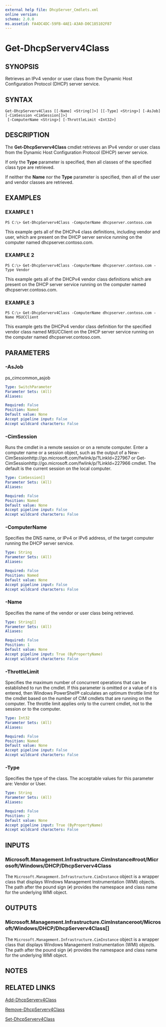 ```yaml
---
external help file: DhcpServer_Cmdlets.xml
online version: 
schema: 2.0.0
ms.assetid: FA4DC4DC-59FB-4AE1-A3A0-D0C185102F87
---
```


# Get-DhcpServerv4Class

## SYNOPSIS
Retrieves an IPv4 vendor or user class from the Dynamic Host Configuration Protocol (DHCP) server service.

## SYNTAX

```
Get-DhcpServerv4Class [[-Name] <String[]>] [[-Type] <String>] [-AsJob] [-CimSession <CimSession[]>]
 [-ComputerName <String>] [-ThrottleLimit <Int32>]
```

## DESCRIPTION
The **Get-DhcpServerv4Class** cmdlet retrieves an IPv4 vendor or user class from the Dynamic Host Configuration Protocol (DHCP) server service.

If only the **Type** parameter is specified, then all classes of the specified class type are retrieved.

If neither the **Name** nor the **Type** parameter is specified, then all of the user and vendor classes are retrieved.

## EXAMPLES

### EXAMPLE 1
```
PS C:\> Get-DhcpServerv4Class -ComputerName dhcpserver.contoso.com
```

This example gets all of the DHCPv4 class definitions, including vendor and user, which are present on the DHCP server service running on the computer named dhcpserver.contoso.com.

### EXAMPLE 2
```
PS C:\> Get-DhcpServerv4Class -ComputerName dhcpserver.contoso.com -Type Vendor
```

This example gets all of the DHCPv4 vendor class definitions which are present on the DHCP server service running on the computer named dhcpserver.contoso.com.

### EXAMPLE 3
```
PS C:\> Get-DhcpServerv4Class -ComputerName dhcpserver.contoso.com -Name MSUCClient
```

This example gets the DHCPv4 vendor class definition for the specified vendor class named MSUCClient on the DHCP server service running on the computer named dhcpserver.contoso.com.

## PARAMETERS

### -AsJob
ps_cimcommon_asjob

```yaml
Type: SwitchParameter
Parameter Sets: (All)
Aliases: 

Required: False
Position: Named
Default value: None
Accept pipeline input: False
Accept wildcard characters: False
```

### -CimSession
Runs the cmdlet in a remote session or on a remote computer.
Enter a computer name or a session object, such as the output of a New-CimSessionhttp://go.microsoft.com/fwlink/p/?LinkId=227967 or Get-CimSessionhttp://go.microsoft.com/fwlink/p/?LinkId=227966 cmdlet.
The default is the current session on the local computer.

```yaml
Type: CimSession[]
Parameter Sets: (All)
Aliases: 

Required: False
Position: Named
Default value: None
Accept pipeline input: False
Accept wildcard characters: False
```

### -ComputerName
Specifies the DNS name, or IPv4 or IPv6 address, of the target computer running the DHCP server service.

```yaml
Type: String
Parameter Sets: (All)
Aliases: 

Required: False
Position: Named
Default value: None
Accept pipeline input: False
Accept wildcard characters: False
```

### -Name
Specifies the name of the vendor or user class being retrieved.

```yaml
Type: String[]
Parameter Sets: (All)
Aliases: 

Required: False
Position: 1
Default value: None
Accept pipeline input: True (ByPropertyName)
Accept wildcard characters: False
```

### -ThrottleLimit
Specifies the maximum number of concurrent operations that can be established to run the cmdlet.
If this parameter is omitted or a value of `0` is entered, then Windows PowerShell® calculates an optimum throttle limit for the cmdlet based on the number of CIM cmdlets that are running on the computer.
The throttle limit applies only to the current cmdlet, not to the session or to the computer.

```yaml
Type: Int32
Parameter Sets: (All)
Aliases: 

Required: False
Position: Named
Default value: None
Accept pipeline input: False
Accept wildcard characters: False
```

### -Type
Specifies the type of the class.
The acceptable values for this parameter are: Vendor or User.

```yaml
Type: String
Parameter Sets: (All)
Aliases: 

Required: False
Position: 2
Default value: None
Accept pipeline input: True (ByPropertyName)
Accept wildcard characters: False
```

## INPUTS

### Microsoft.Management.Infrastructure.CimInstance#root/Microsoft/Windows/DHCP/DhcpServerv4Class
The `Microsoft.Management.Infrastructure.CimInstance` object is a wrapper class that displays Windows Management Instrumentation (WMI) objects.
The path after the pound sign (`#`) provides the namespace and class name for the underlying WMI object.

## OUTPUTS

### Microsoft.Management.Infrastructure.CimInstanceroot/Microsoft/Windows/DHCP/DhcpServerv4Class[]
The `Microsoft.Management.Infrastructure.CimInstance` object is a wrapper class that displays Windows Management Instrumentation (WMI) objects.
The path after the pound sign (`#`) provides the namespace and class name for the underlying WMI object.

## NOTES

## RELATED LINKS

[Add-DhcpServerv4Class](./Add-DhcpServerv4Class.md)

[Remove-DhcpServerv4Class](./Remove-DhcpServerv4Class.md)

[Set-DhcpServerv4Class](./Set-DhcpServerv4Class.md)

